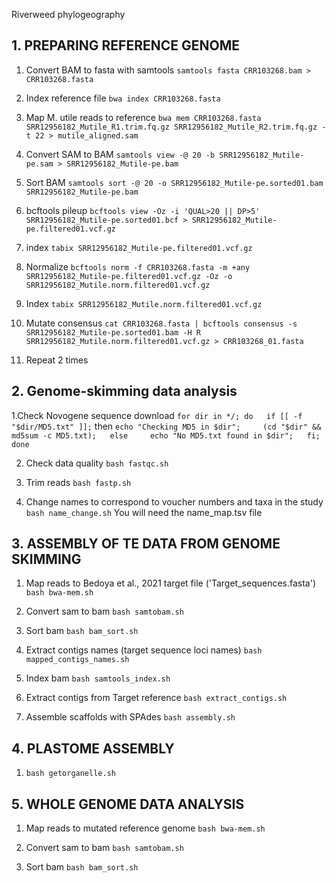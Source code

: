 Riverweed phylogeography

## 1. PREPARING REFERENCE GENOME


1. Convert BAM to fasta with samtools
`samtools fasta CRR103268.bam > CRR103268.fasta`

2. Index reference file
`bwa index CRR103268.fasta`

3. Map M. utile reads to reference
`bwa mem CRR103268.fasta SRR12956182_Mutile_R1.trim.fq.gz SRR12956182_Mutile_R2.trim.fq.gz -t 22 > mutile_aligned.sam`

4. Convert SAM to BAM
`samtools view -@ 20 -b SRR12956182_Mutile-pe.sam > SRR12956182_Mutile-pe.bam`

5. Sort BAM
`samtools sort -@ 20 -o SRR12956182_Mutile-pe.sorted01.bam SRR12956182_Mutile-pe.bam`

6. bcftools pileup
`bcftools view -Oz -i 'QUAL>20 || DP>5' SRR12956182_Mutile-pe.sorted01.bcf > SRR12956182_Mutile-pe.filtered01.vcf.gz`

7. index
`tabix SRR12956182_Mutile-pe.filtered01.vcf.gz`

8. Normalize
`bcftools norm -f CRR103268.fasta -m +any SRR12956182_Mutile-pe.filtered01.vcf.gz -Oz -o SRR12956182_Mutile.norm.filtered01.vcf.gz`

9. Index
`tabix SRR12956182_Mutile.norm.filtered01.vcf.gz`

10. Mutate consensus
`cat CRR103268.fasta | bcftools consensus -s SRR12956182_Mutile-pe.sorted01.bam -H R SRR12956182_Mutile.norm.filtered01.vcf.gz > CRR103268_01.fasta`

11. Repeat 2 times


## 2. Genome-skimming data analysis


1.Check Novogene sequence download
`for dir in */; do   if [[ -f "$dir/MD5.txt" ]];` then     `echo "Checking MD5 in $dir";     (cd "$dir" && md5sum -c MD5.txt);   else     echo "No MD5.txt found in $dir";   fi; done`

2. Check data quality `bash fastqc.sh`

3. Trim reads `bash fastp.sh`

4. Change names to correspond to voucher numbers and taxa in the study `bash name_change.sh` You will need the name_map.tsv file



## 3. ASSEMBLY OF TE DATA FROM GENOME SKIMMING


1. Map reads to Bedoya et al., 2021 target file ('Target_sequences.fasta') `bash bwa-mem.sh`

2. Convert sam to bam `bash samtobam.sh`

3. Sort bam `bash bam_sort.sh`

4. Extract contigs names (target sequence loci names) `bash mapped_contigs_names.sh`

5. Index bam `bash samtools_index.sh`

6. Extract contigs from Target reference `bash extract_contigs.sh`

7. Assemble scaffolds with SPAdes `bash assembly.sh`



## 4. PLASTOME ASSEMBLY

1. `bash getorganelle.sh`



## 5. WHOLE GENOME DATA ANALYSIS

1. Map reads to mutated reference genome `bash bwa-mem.sh`

2. Convert sam to bam `bash samtobam.sh`

3. Sort bam `bash bam_sort.sh`